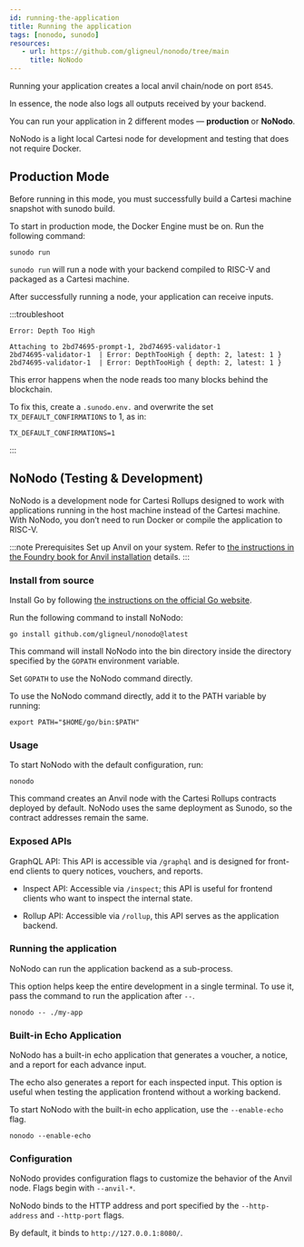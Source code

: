 ```yaml
---
id: running-the-application
title: Running the application
tags: [nonodo, sunodo]
resources:
   - url: https://github.com/gligneul/nonodo/tree/main
     title: NoNodo
---
```


Running your application creates a local anvil chain/node on port `8545`.

In essence, the node also logs all outputs received by your backend.

You can run your application in 2 different modes — **production** or **NoNodo**.

NoNodo is a light local Cartesi node for development and testing that does not require Docker.

## Production Mode

Before running in this mode, you must successfully build a Cartesi machine snapshot with sunodo build.

To start in production mode, the Docker Engine must be on. Run the following command:

```
sunodo run
```

`sunodo run` will run a node with your backend compiled to RISC-V and packaged as a Cartesi machine.

After successfully running a node, your application can receive inputs.

:::troubleshoot

```
Error: Depth Too High

Attaching to 2bd74695-prompt-1, 2bd74695-validator-1
2bd74695-validator-1  | Error: DepthTooHigh { depth: 2, latest: 1 }
2bd74695-validator-1  | Error: DepthTooHigh { depth: 2, latest: 1 }
```

This error happens when the node reads too many blocks behind the blockchain.

To fix this, create a `.sunodo.env.` and overwrite the set `TX_DEFAULT_CONFIRMATIONS` to 1, as in:

```
TX_DEFAULT_CONFIRMATIONS=1
```

:::

## NoNodo (Testing & Development)

NoNodo is a development node for Cartesi Rollups designed to work with applications running in the host machine instead of the Cartesi machine. With NoNodo, you don’t need to run Docker or compile the application to RISC-V.

:::note Prerequisites
Set up Anvil on your system. Refer to [the instructions in the Foundry book for Anvil installation](https://book.getfoundry.sh/anvil/) details.
:::

### Install from source

Install Go by following [the instructions on the official Go website](https://go.dev/doc/install).

Run the following command to install NoNodo:

```
go install github.com/gligneul/nonodo@latest
```

This command will install NoNodo into the bin directory inside the directory specified by the `GOPATH` environment variable.

Set `GOPATH` to use the NoNodo command directly.

To use the NoNodo command directly, add it to the PATH variable by running:

```
export PATH="$HOME/go/bin:$PATH"
```

### Usage

To start NoNodo with the default configuration, run:

```
nonodo
```

This command creates an Anvil node with the Cartesi Rollups contracts deployed by default. NoNodo uses the same deployment as Sunodo, so the contract addresses remain the same.

### Exposed APIs

GraphQL API: This API is accessible via `/graphql` and is designed for front-end clients to query notices, vouchers, and reports.

- Inspect API: Accessible via `/inspect`; this API is useful for frontend clients who want to inspect the internal state.

- Rollup API: Accessible via `/rollup`, this API serves as the application backend.

### Running the application

NoNodo can run the application backend as a sub-process.

This option helps keep the entire development in a single terminal. To use it, pass the command to run the application after `--`.

```
nonodo -- ./my-app
```

### Built-in Echo Application

NoNodo has a built-in echo application that generates a voucher, a notice, and a report for each advance input.

The echo also generates a report for each inspected input. This option is useful when testing the application frontend without a working backend.

To start NoNodo with the built-in echo application, use the `--enable-echo` flag.

```
nonodo --enable-echo
```

### Configuration

NoNodo provides configuration flags to customize the behavior of the Anvil node. Flags begin with `--anvil-*`.

NoNodo binds to the HTTP address and port specified by the `--http-address` and `--http-port` flags.

By default, it binds to `http://127.0.0.1:8080/`.

